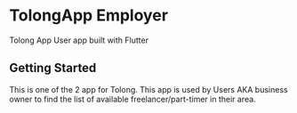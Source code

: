 # TolongApp Employer

Tolong App User app built with Flutter

## Getting Started

This is one of the 2 app for Tolong. This app is used by Users AKA business owner to find the list of available freelancer/part-timer in their area.

